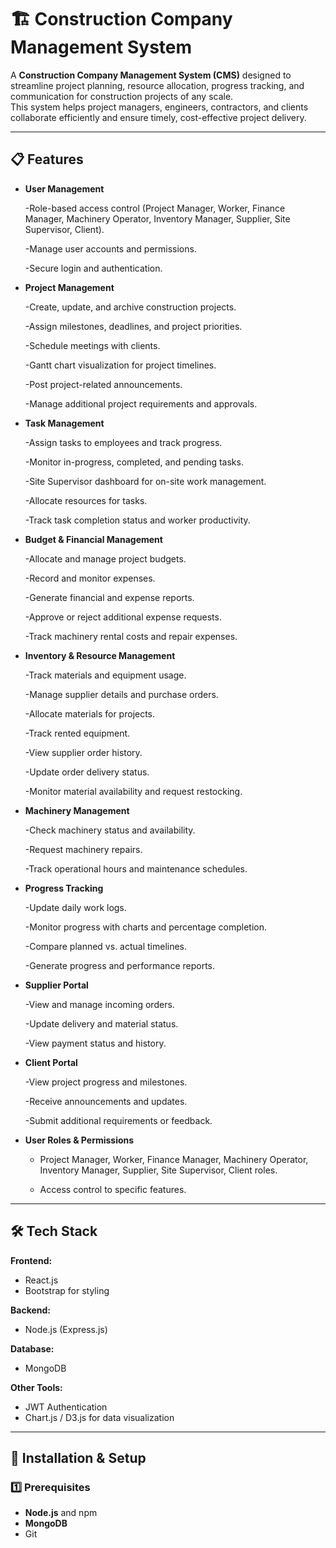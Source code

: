 # 🏗 Construction Company Management System

A **Construction Company Management System (CMS)** designed to streamline project planning, resource allocation, progress tracking, and communication for construction projects of any scale.  
This system helps project managers, engineers, contractors, and clients collaborate efficiently and ensure timely, cost-effective project delivery.

---

## 📋 Features

- **User Management**
  
  -Role-based access control (Project Manager,
   Worker, Finance Manager, Machinery Operator,
   Inventory Manager, Supplier, Site Supervisor, Client).
  
  -Manage user accounts and permissions.
  
  -Secure login and authentication.
  

- **Project Management**
  
  -Create, update, and archive construction projects.
  
  -Assign milestones, deadlines, and project priorities.
  
  -Schedule meetings with clients.
  
  -Gantt chart visualization for project timelines.
  
  -Post project-related announcements.
  
  -Manage additional project requirements and approvals.

- **Task Management**
  
  -Assign tasks to employees and track progress.
  
  -Monitor in-progress, completed, and pending tasks.
  
  -Site Supervisor dashboard for on-site work management.
  
  -Allocate resources for tasks.
  
  -Track task completion status and worker productivity.
  
- **Budget & Financial Management**
  
  -Allocate and manage project budgets.
  
  -Record and monitor expenses.
  
  -Generate financial and expense reports.
  
  -Approve or reject additional expense requests.
  
  -Track machinery rental costs and repair expenses.

- **Inventory & Resource Management**
  
  -Track materials and equipment usage.
  
  -Manage supplier details and purchase orders.
  
  -Allocate materials for projects.
  
  -Track rented equipment.
  
  -View supplier order history.
  
  -Update order delivery status.
  
  -Monitor material availability and request restocking.

- **Machinery Management**
  
  -Check machinery status and availability.
  
  -Request machinery repairs.
  
  -Track operational hours and maintenance schedules.

- **Progress Tracking**
  
  -Update daily work logs.
  
  -Monitor progress with charts and percentage completion.
  
  -Compare planned vs. actual timelines.
  
  -Generate progress and performance reports.

- **Supplier Portal**
  
  -View and manage incoming orders.
  
  -Update delivery and material status.
  
  -View payment status and history.

- **Client Portal**
  
  -View project progress and milestones.
  
  -Receive announcements and updates.
  
  -Submit additional requirements or feedback.

- **User Roles & Permissions**
  
  - Project Manager, Worker, Finance Manager,
    Machinery Operator, Inventory Manager, Supplier, Site Supervisor, Client roles.
    
  - Access control to specific features.

---

## 🛠 Tech Stack

**Frontend:**
- React.js 
- Bootstrap for styling

**Backend:**
- Node.js (Express.js) 

**Database:**
- MongoDB

**Other Tools:**
- JWT Authentication
- Chart.js / D3.js for data visualization

---

## 🚀 Installation & Setup

### 1️⃣ Prerequisites
- **Node.js** and npm
- **MongoDB** 
- Git

